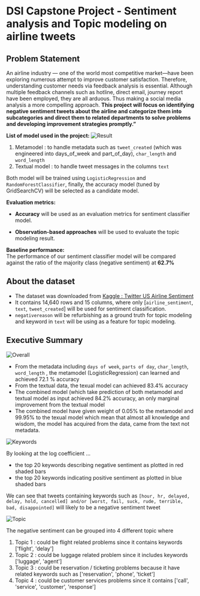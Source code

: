 # DSI Capstone Project - Sentiment analysis and Topic modeling on airline tweets


## Problem Statement
An airline industry — one of the world most competitive market—have been exploring numerous attempt to improve customer satisfaction. Therefore, understanding customer needs via feedback analysis is essential. Although multiple feedback channels such as hotline, direct email, journey report have been employed, they are all arduous. Thus making a social media analysis a more compelling approach. **This project will focus on identifying negative sentiment tweets about the airline and categorize them into subcategories and direct them to related departments to solve problems and developing improvement strategies promptly.”**


**List of model used in the project:**
![Result](https://github.com/Joeycooky/DSI_CapstoneProject/blob/main/images/model_outlines.png)

1. Metamodel : to handle metadata such as `tweet_created` (which was engineered into days_of_week and part_of_day), `char_length` and `word_length`
1. Textual model : to handle tweet messages in the columns `text`

Both model will be trained using `LogisticRegression` and `RandomForestClassifier`, finally, the accuracy model (tuned by GridSearchCV) will be selected as a candidate model.


**Evaluation metrics:**  
- **Accuracy** will be used as an evaluation metrics for sentiment classifier model.

- **Observation-based approaches** will be used to evaluate the topic modeling result.

**Baseline performance:**  
The performance of our sentiment classifier model will be compared against the ratio of the majority class (negative sentiment) at **62.7%**

## About the dataset
- The dataset was downloaded from [Kaggle : Twitter US Airline Sentiment](https://www.kaggle.com/crowdflower/twitter-airline-sentiment)
- It contains 14,640 rows and 15 columns, where only [`airline_sentiment`, `text`, `tweet_created`] will be used for sentiment classification.
- `negativereason` will be refurbishing as a ground truth for topic modeling and keyword in `text` will be using as a feature for topic modeling.

## Executive Summary

![Overall](https://github.com/Joeycooky/DSI_CapstoneProject/blob/main/images/overall_performance.png)

- From the metadata including `days of week`, `parts of day`, `char_length`, `word_length` , the metamodel (LogisticRegression) can learned and achieved 72.1 % accuracy
- From the textual data, the texual model can achieved 83.4% accuracy
- The combined model (which take prediction of both metamodel and textual model as input achieved 84.2% accuracy, an only marginal improvement from the textual model
- The combined model have given weight of 0.05% to the metamodel and 99.95% to the texual model which mean that almost all knowledge and wisdom, the model has acquired from the data, came from the text not metadata.

![Keywords](https://github.com/Joeycooky/DSI_CapstoneProject/blob/main/images/top20_kw.png)

By looking at the log coefficient ...
- the top 20 keywords describing negative sentiment as plotted in red shaded bars
- the top 20 keywords indicating positive sentiment as plotted in blue shaded bars

We can see that tweets containing keywords such as `[hour, hr, delayed, delay, hold, cancelled] and/or [worst, fail, suck, rude, terrible, bad, disappointed]` will likely to be a negative sentiment tweet

![Topic](https://github.com/Joeycooky/DSI_CapstoneProject/blob/main/images/topic.png)

The negative sentiment can be grouped into 4 different topic where

1. Topic 1 : could be flight related problems since it contains keywords ['flight', 'delay']
1. Topic 2 : could be luggage related problem since it includes keywords ['luggage', 'agent']
1. Topic 3 : could be reservation / ticketing problems because it have related keywords such as ['reservation', 'phone', 'ticket']
1. Topic 4 : could be customer services problems since it contains ['call', 'service', 'customer', 'response']

